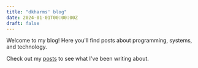 ```yaml
---
title: "dkharms' blog"
date: 2024-01-01T00:00:00Z
draft: false
---
```


Welcome to my blog! Here you'll find posts about programming, systems, and technology.

Check out my [posts](/posts/) to see what I've been writing about.
